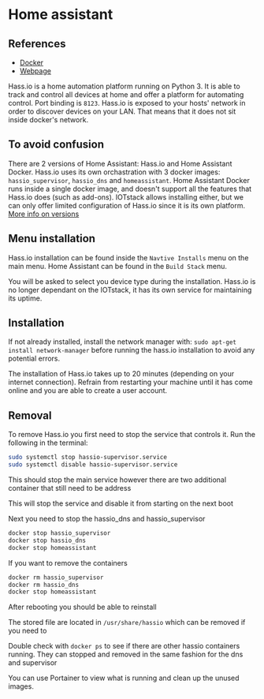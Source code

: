 # Home assistant
## References
- [Docker](https://hub.docker.com/r/homeassistant/home-assistant/)
- [Webpage](https://www.home-assistant.io/)

Hass.io is a home automation platform running on Python 3. It is able to track and control all devices at home and offer a platform for automating control. Port binding is `8123`.
Hass.io is exposed to your hosts' network in order to discover devices on your LAN. That means that it does not sit inside docker's network.

## To avoid confusion
There are 2 versions of Home Assistant: Hass.io and Home Assistant Docker. Hass.io uses its own orchastration with 3 docker images: `hassio_supervisor`, `hassio_dns` and `homeassistant`. Home Assistant Docker runs inside a single docker image, and doesn't support all the features that Hass.io does (such as add-ons). IOTstack allows installing either, but we can only offer limited configuration of Hass.io since it is its own platform. [More info on versions](https://www.home-assistant.io/docs/installation/#recommended)

## Menu installation
Hass.io installation can be found inside the `Navtive Installs` menu on the main menu. Home Assistant can be found in the `Build Stack` menu.

You will be asked to select you device type during the installation. Hass.io is no longer dependant on the IOTstack, it has its own service for maintaining its uptime.

## Installation
If not already installed, install the network manager with: `sudo apt-get install network-manager` before running the hass.io installation to avoid any potential errors.

The installation of Hass.io takes up to 20 minutes (depending on your internet connection). Refrain from restarting your machine until it has come online and you are able to create a user account.

## Removal

To remove Hass.io you first need to stop the service that controls it. Run the following in the terminal: 

```bash
sudo systemctl stop hassio-supervisor.service
sudo systemctl disable hassio-supervisor.service
```

This should stop the main service however there are two additional container that still need to be address

This will stop the service and disable it from starting on the next boot

Next you need to stop the hassio_dns and hassio_supervisor

```bash
docker stop hassio_supervisor
docker stop hassio_dns
docker stop homeassistant
```

If you want to remove the containers

```bash
docker rm hassio_supervisor
docker rm hassio_dns
docker stop homeassistant
```

After rebooting you should be able to reinstall

The stored file are located in `/usr/share/hassio` which can be removed if you need to

Double check with `docker ps` to see if there are other hassio containers running. They can stopped and removed in the same fashion for the dns and supervisor

You can use Portainer to view what is running and clean up the unused images.